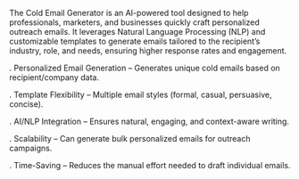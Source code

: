 The Cold Email Generator is an AI-powered tool designed to help professionals, marketers, and businesses quickly craft personalized outreach emails. It leverages Natural Language Processing (NLP) and customizable templates to generate emails tailored to the recipient’s industry, role, and needs, ensuring higher response rates and engagement.

. Personalized Email Generation – Generates unique cold emails based on recipient/company data.

. Template Flexibility – Multiple email styles (formal, casual, persuasive, concise).

. AI/NLP Integration – Ensures natural, engaging, and context-aware writing.

. Scalability – Can generate bulk personalized emails for outreach campaigns.

. Time-Saving – Reduces the manual effort needed to draft individual emails.
